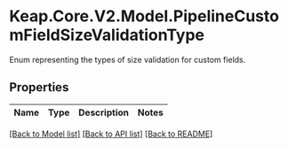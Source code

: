 # Keap.Core.V2.Model.PipelineCustomFieldSizeValidationType
Enum representing the types of size validation for custom fields.

## Properties

Name | Type | Description | Notes
------------ | ------------- | ------------- | -------------

[[Back to Model list]](../README.md#documentation-for-models) [[Back to API list]](../README.md#documentation-for-api-endpoints) [[Back to README]](../README.md)

